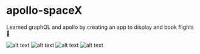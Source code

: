 # apollo-spaceX
Learned graphQL and apollo by creating an app to display and book flights 🚀

![alt text](https://github.com/4yerik/images/blob/master/projects/apollo-login.JPG)
![alt text](https://github.com/4yerik/images/blob/master/projects/apollo-flight-view.JPG)
![alt text](https://github.com/4yerik/images/blob/master/projects/apollo-upcoming.JPG)
![alt text](https://github.com/4yerik/images/blob/master/projects/apollo-cart.JPG)
